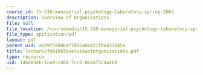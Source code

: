 ```yaml
---
course_id: 15-310-managerial-psychology-laboratory-spring-2003
description: Overview of Organizations
file: null
file_location: /coursemedia/15-310-managerial-psychology-laboratory-spring-2003/14bd83eb1ce0c4647cc58b4a73c4a2b9_lecture2feb1003overviewoforganizations.pdf
file_type: application/pdf
layout: pdf
parent_uid: ab29f5900b4f7d55a0b421f9e431d45a
title: lecture2feb1003overviewoforganizations.pdf
type: resource
uid: 14bd83eb-1ce0-c464-7cc5-8b4a73c4a2b9
---
```

